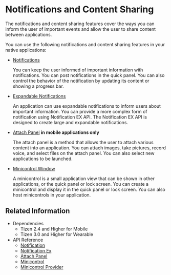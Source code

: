 # Notifications and Content Sharing


The notifications and content sharing features cover the ways you can inform the user of important events and allow the user to share content between applications.

You can use the following notifications and content sharing features in your native applications:

- [Notifications](notifications.md)

  You can keep the user informed of important information with notifications. You can post notifications in the quick panel. You can also control the behavior of the notification by updating its content or showing a progress bar.

- [Expandable Notifications](notification-ex.md)

  An application can use expandable notifications to inform users about important information. You can provide a more complex form of notification using Notification EX API.
  The Notification EX API is designed to create large and expandable notifications.

- [Attach Panel](attach-panel.md) **in mobile applications only**

  The attach panel is a method that allows the user to attach various content into an application. You can attach images, take pictures, record voice, and select files on the attach panel. You can also select new applications to be launched.

- [Minicontrol Window](minicontrol.md)

  A minicontrol is a small application view that can be shown in other applications, or the quick panel or lock screen. You can create a minicontrol and display it in the quick panel or lock screen. You can also host minicontrols in your application.

## Related Information
- Dependencies
  - Tizen 2.4 and Higher for Mobile
  - Tizen 3.0 and Higher for Wearable
- API Reference
  - [Notification](../../api/common/latest/group__NOTIFICATION__MODULE.html)
  - [Notification Ex](../../api/common/latest/group__NOTIFICATION__EX__MODULE.html)
  - [Attach Panel](../../api/common/latest/group__CAPI__PANEL__ATTACH__MODULE.html)
  - [Minicontrol](../../api/common/latest/group__MINICONTROL__LIBRARY.html)
  - [Minicontrol Provider](../../api/common/latest/group__CAPI__MINICONTROL__PROVIDER__MODULE.html)
